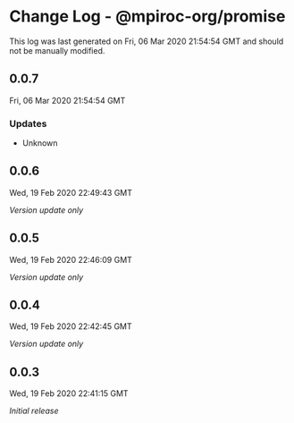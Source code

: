 # Change Log - @mpiroc-org/promise

This log was last generated on Fri, 06 Mar 2020 21:54:54 GMT and should not be manually modified.

## 0.0.7
Fri, 06 Mar 2020 21:54:54 GMT

### Updates

- Unknown

## 0.0.6
Wed, 19 Feb 2020 22:49:43 GMT

*Version update only*

## 0.0.5
Wed, 19 Feb 2020 22:46:09 GMT

*Version update only*

## 0.0.4
Wed, 19 Feb 2020 22:42:45 GMT

*Version update only*

## 0.0.3
Wed, 19 Feb 2020 22:41:15 GMT

*Initial release*

